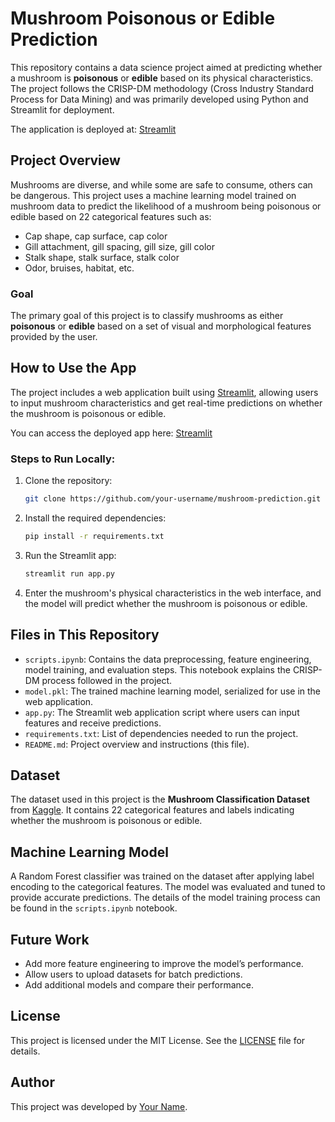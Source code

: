 # Mushroom Poisonous or Edible Prediction

This repository contains a data science project aimed at predicting whether a mushroom is **poisonous** or **edible** based on its physical characteristics. The project follows the CRISP-DM methodology (Cross Industry Standard Process for Data Mining) and was primarily developed using Python and Streamlit for deployment.

The application is deployed at: [Streamlit](https://poisonous-mushroom-prediction.streamlit.app)

## Project Overview

Mushrooms are diverse, and while some are safe to consume, others can be dangerous. This project uses a machine learning model trained on mushroom data to predict the likelihood of a mushroom being poisonous or edible based on 22 categorical features such as:

- Cap shape, cap surface, cap color
- Gill attachment, gill spacing, gill size, gill color
- Stalk shape, stalk surface, stalk color
- Odor, bruises, habitat, etc.

### Goal

The primary goal of this project is to classify mushrooms as either **poisonous** or **edible** based on a set of visual and morphological features provided by the user.

## How to Use the App

The project includes a web application built using [Streamlit](https://streamlit.io/), allowing users to input mushroom characteristics and get real-time predictions on whether the mushroom is poisonous or edible.

You can access the deployed app here: [Streamlit](https://poisonous-mushroom-prediction.streamlit.app)

### Steps to Run Locally:

1. Clone the repository:
    ```bash
    git clone https://github.com/your-username/mushroom-prediction.git
    ```

2. Install the required dependencies:
    ```bash
    pip install -r requirements.txt
    ```

3. Run the Streamlit app:
    ```bash
    streamlit run app.py
    ```

4. Enter the mushroom's physical characteristics in the web interface, and the model will predict whether the mushroom is poisonous or edible.

## Files in This Repository

- `scripts.ipynb`: Contains the data preprocessing, feature engineering, model training, and evaluation steps. This notebook explains the CRISP-DM process followed in the project.
- `model.pkl`: The trained machine learning model, serialized for use in the web application.
- `app.py`: The Streamlit web application script where users can input features and receive predictions.
- `requirements.txt`: List of dependencies needed to run the project.
- `README.md`: Project overview and instructions (this file).

## Dataset

The dataset used in this project is the **Mushroom Classification Dataset** from [Kaggle](https://www.kaggle.com/datasets/uciml/mushroom-classification/data?select=mushrooms.csv). It contains 22 categorical features and labels indicating whether the mushroom is poisonous or edible.

## Machine Learning Model

A Random Forest classifier was trained on the dataset after applying label encoding to the categorical features. The model was evaluated and tuned to provide accurate predictions. The details of the model training process can be found in the `scripts.ipynb` notebook.

## Future Work

- Add more feature engineering to improve the model’s performance.
- Allow users to upload datasets for batch predictions.
- Add additional models and compare their performance.

## License

This project is licensed under the MIT License. See the [LICENSE](LICENSE) file for details.

## Author

This project was developed by [Your Name](https://github.com/cauchips).
